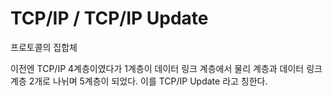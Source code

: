 
# TCP/IP / TCP/IP Update
프로토콜의 집합체

이전엔 TCP/IP 4계층이였다가 1계층이 데이터 링크 계층에서 물리 계층과 데이터 링크 계층 2개로 나뉘며 5계층이 되었다. 이를 TCP/IP Update 라고 칭한다.